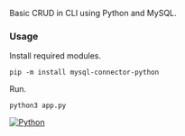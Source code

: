 Basic CRUD in CLI using Python and MySQL.

### Usage

Install required modules.

```
pip -m install mysql-connector-python
```

Run.

```
python3 app.py
```

[![Python](https://img.shields.io/badge/Python-415D9D?style=for-the-badge&logo=python&logoColor=white)](https://www.python.org)
